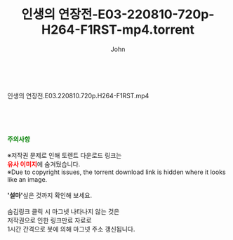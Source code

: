 ﻿---
layout: post
title:  "인생의 연장전-E03-220810-720p-H264-F1RST-mp4.torrent"
author: John
categories: [ 방송/음악 ]
tags: [  ]
image:  
description: "인생의 연장전-E03-220810-720p-H264-F1RST-mp4 torrent 정보 공유"
toc: true
toc_sticky: true
---

<br>
<div class="view-img">
<a class="view_image" href="http://torrentmobile61.com/bbs/view_image.php?fn=%2Fdata%2Ffile%2Fmusic%2F3735182707_0OP6dAUN_d10d8976f9f1b15eb229d24410bddae308689279.jpg" target="_blank"><img alt="" class="img-tag" content="http://torrentmobile61.com/data/file/music/3735182707_0OP6dAUN_d10d8976f9f1b15eb229d24410bddae308689279.jpg" itemprop="image" src="http://torrentmobile61.com/data/file/music/thumb-3735182707_0OP6dAUN_d10d8976f9f1b15eb229d24410bddae308689279_835x2212.jpg"/></a></div><div class="view-content" itemprop="description">
<p>인생의 연장전.E03.220810.720p.H264-F1RST.mp4<br/></p> </div>
    
<br><br><br>
<p data-ke-size="size16"><b><span style="color: green;">주의사항</span></b><br /><br />※저작권 문제로 인해 토렌트 다운로드 링크는<br /><b><span style="color: red;">유사 이미지</span></b>에 숨겨뒀습니다.<br />※Due to copyright issues, the torrent download link is hidden where it looks like an image.<br /><br /><b>'설마'</b>싶은 것까지 확인해 보세요.<br /><br />숨김링크 클릭 시 마그넷 나타나지 않는 것은<br />저작권으로 인한 링크만료 자료로<br />1시간 간격으로 봇에 의해 마그넷 주소 갱신됩니다.</p>
